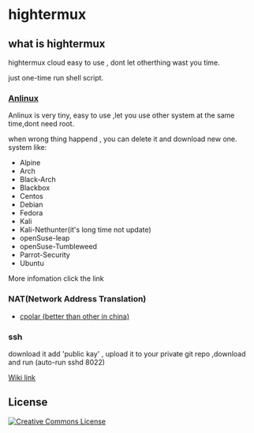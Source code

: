 # hightermux

## what is hightermux

hightermux cloud easy to use , dont let otherthing wast you time.

just one-time run shell script.

### [Anlinux](https://github.com/EXALAB/AnLinux-App)

Anlinux is very tiny, easy to use ,let you use other system at the same time,dont need root.

when wrong thing happend , you can delete it and download new one. system like:

- Alpine
- Arch
- Black-Arch
- Blackbox
- Centos
- Debian
- Fedora
- Kali
- Kali-Nethunter(it's long time not update)
- openSuse-leap
- openSuse-Tumbleweed
- Parrot-Security
- Ubuntu

More infomation click the link

### NAT(Network Address Translation)

- [cpolar (better than other in china)](https://cpolar.com/)

### ssh

 download it add 'public kay' , upload it to your private git repo ,download and run (auto-run sshd 8022)

[Wiki link](https://github.com/legiorange/hightermux/wiki)
 
## License

<a rel="license" href="https://creativecommons.org/licenses/by-nc-sa/4.0/"><img alt="Creative Commons License" style="border-width:0" src="https://licensebuttons.net/l/by-nc-sa/3.0/88x31.png" /></a>
